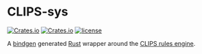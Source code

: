 # CLIPS-sys

[![Crates.io](https://img.shields.io/crates/v/clips-sys.svg)](https://crates.io/crates/clips-sys) [![Crates.io](https://img.shields.io/crates/d/clips-sys.svg)](https://crates.io/crates/clips-sys) [![license](https://img.shields.io/badge/license-MIT-blue.svg)](https://github.com/mtsr/clips-sys/blob/master/LICENSE)

A [bindgen](https://github.com/rust-lang/rust-bindgen) generated [Rust](https://www.rust-lang.org/) wrapper around the [CLIPS rules engine](http://clipsrules.net/).